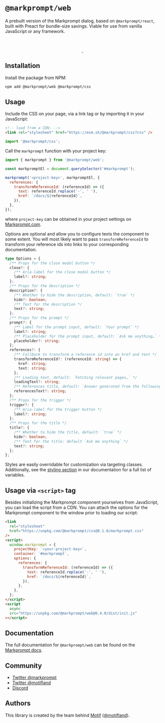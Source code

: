 # `@markprompt/web`

A prebuilt version of the Markprompt dialog, based on `@markprompt/react`, built with Preact for bundle-size savings. Viable for use from vanilla JavaScript or any framework.

<br />
<p align="center">
  <a aria-label="NPM version" href="https://www.npmjs.com/package/markprompt">
    <img alt="" src="https://badgen.net/npm/v/markprompt">
  </a>
  <a aria-label="License" href="https://github.com/motifland/markprompt/blob/main/LICENSE">
    <img alt="" src="https://badgen.net/npm/license/markprompt">
  </a>
</p>

## Installation

Install the package from NPM:

```sh
npm add @markprompt/web @markprompt/css
```

## Usage

Include the CSS on your page, via a link tag or by importing it in your JavaScript:

```html
<!-- load from a CDN: -->
<link rel="stylesheet" href="https://esm.sh/@markprompt/css?css" />
```

```js
import '@markprompt/css';
```

Call the `markprompt` function with your project key:

```js
import { markprompt } from '@markprompt/web';

const markpromptEl = document.querySelector('#markprompt');

markprompt('<project-key>', markpromptEl, {
  references: {
    transformReferenceId: (referenceId) => ({
      text: referenceId.replace('-', ' '),
      href: `/docs/${referenceId}`,
    }),
  },
});
```

where `project-key` can be obtained in your project settings on [Markprompt.com](https://markprompt.com/).

Options are optional and allow you to configure texts the component to some extent. You will most likely want to pass `transformReferenceId` to transform your reference ids into links to your corresponding documentation.

```ts
type Options = {
  /** Props for the close modal button */
  close?: {
    /** Aria-label for the close modal button */
    label?: string;
  };
  /** Props for the description */
  description?: {
    /** Whether to hide the description, default: `true` */
    hide?: boolean;
    /** Text for the description */
    text?: string;
  };
  /** Props for the prompt */
  prompt?: {
    /** Label for the prompt input, default: `Your prompt` */
    label?: string;
    /** Placeholder for the prompt input, default: `Ask me anything…` */
    placeholder?: string;
  };
  references?: {
    /** Callback to transform a reference id into an href and text */
    transformReferenceId?: (referenceId: string) => {
      href: string;
      text: string;
    };
    /** Loading text, default: `Fetching relevant pages…` */
    loadingText?: string;
    /** References title, default: `Answer generated from the following sources:` */
    referencesText?: string;
  };
  /** Props for the trigger */
  trigger?: {
    /** Aria-label for the trigger button */
    label?: string;
  };
  /** Props for the title */
  title?: {
    /** Whether to hide the title, default: `true` */
    hide?: boolean;
    /** Text for the title: default `Ask me anything` */
    text?: string;
  };
};
```

Styles are easily overridable for customization via targeting classes. Additionally, see the [styling section](https://markprompt.com/docs#styling) in our documentation for a full list of variables.

## Usage via `<script>` tag

Besides initializing the Markprompt component yourselves from JavaScript, you can load the script from a CDN. You can attach the options for the Markprompt component to the window prior to loading our script:

```html
<link
  rel="stylesheet"
  href="https://unpkg.com/@markprompt/css@0.1.0/markprompt.css"
/>
<script>
  window.markprompt = {
    projectKey: `<your-project-key>`,
    container: `#markprompt`,
    options: {
      references: {
        transformReferenceId: (referenceId) => ({
          text: referenceId.replace('-', ' '),
          href: `/docs/${referenceId}`,
        }),
      },
    },
  };
</script>
<script
  async
  src="https://unpkg.com/@markprompt/web@0.4.0/dist/init.js"
></script>
```

## Documentation

The full documentation for `@markprompt/web` can be found on the [Markprompt docs](https://markprompt.com/docs#%40markprompt%2Fweb).

## Community

- [Twitter @markprompt](https://twitter.com/markprompt)
- [Twitter @motifland](https://twitter.com/motifland)
- [Discord](https://discord.gg/MBMh4apz6X)

## Authors

This library is created by the team behind [Motif](https://motif.land)
([@motifland](https://twitter.com/motifland)).
